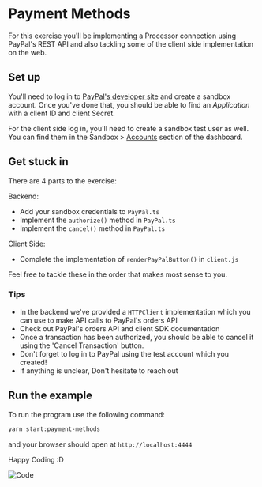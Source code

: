 # Payment Methods

For this exercise you'll be implementing a Processor connection using PayPal's REST API and also tackling some of the client side implementation on the web.

## Set up

You'll need to log in to [PayPal's developer site](https://developer.paypal.com/home/) and create a sandbox account.
Once you've done that, you should be able to find an _Application_ with a client ID and client Secret.

For the client side log in, you'll need to create a sandbox test user as well. You can find them in the Sandbox > [Accounts](https://developer.paypal.com/developer/accounts/) section of the dashboard.

## Get stuck in

There are 4 parts to the exercise:

Backend:

- Add your sandbox credentials to `PayPal.ts`
- Implement the `authorize()` method in `PayPal.ts`
- Implement the `cancel()` method in `PayPal.ts`

Client Side:

- Complete the implementation of `renderPayPalButton()` in `client.js`

Feel free to tackle these in the order that makes most sense to you.

### Tips

- In the backend we've provided a `HTTPClient` implementation which you can use to make API calls to PayPal's orders API
- Check out PayPal's orders API and client SDK documentation
- Once a transaction has been authorized, you should be able to cancel it using the 'Cancel Transaction' button.
- Don't forget to log in to PayPal using the test account which you created!
- If anything is unclear, Don't hesitate to reach out

## Run the example

To run the program use the following command:

```bash
yarn start:payment-methods
```

and your browser should open at `http://localhost:4444`

Happy Coding :D

![Code](https://media.tenor.com/images/8460465dd4597849c320adfe461e91e3/tenor.gif)
